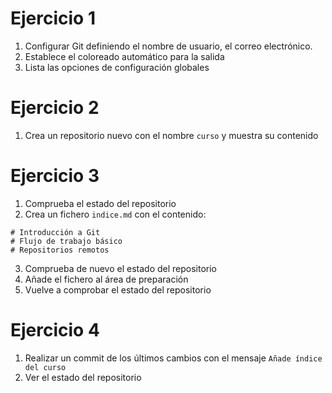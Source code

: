 # Ejercicio 1

1. Configurar Git definiendo el nombre de usuario, el correo electrónico.
2. Establece el coloreado automático para la salida
3. Lista las opciones de configuración globales

# Ejercicio 2

1. Crea un repositorio nuevo con el nombre `curso` y muestra su contenido

# Ejercicio 3

1. Comprueba el estado del repositorio
2. Crea un fichero `indice.md` con el contenido:
  ```
  # Introducción a Git
  # Flujo de trabajo básico
  # Repositorios remotos
  ```
3. Comprueba de nuevo el estado del repositorio
4. Añade el fichero al área de preparación
5. Vuelve a comprobar el estado del repositorio

# Ejercicio 4

1. Realizar un commit de los últimos cambios con el mensaje `Añade índice del curso`
2. Ver el estado del repositorio
